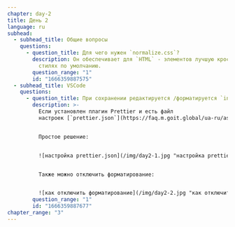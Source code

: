 ```yaml
---
chapter: day-2
title: День 2
language: ru
subhead:
  - subhead_title: Общие вопросы
    questions:
      - question_title: Д﻿ля чего нужен `normalize.css`?
        description: Он обеспечивает для `HTML` - элементов лучшую кроссбраузерность в
          стилях по умолчанию.
        question_range: "1"
        id: "1666359887575"
  - subhead_title: VSCode
    questions:
      - question_title: При сохранении редактируется /форматируется `index.html`. Что делать?
        description: >-
          Если установлен плагин Prettier и есть файл
          настроек [`prettier.json`](https://faq.m.goit.global/ua-ru/assets/fonts/download/prettier.json)


          Простое решение:


          ![настройка prettier.json](/img/day2-1.jpg "настройка prettier.json")


          Также можно отключить форматирование:


          ![как отключить форматирование](/img/day2-2.jpg "как отключить форматирование")
        question_range: "1"
        id: "1666359887677"
chapter_range: "3"
---
```

